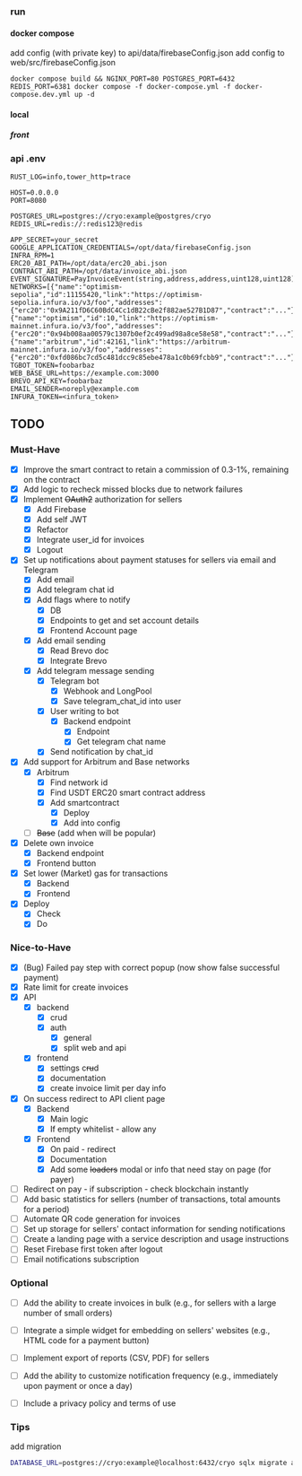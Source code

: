 ### run

#### docker compose
add config (with private key) to api/data/firebaseConfig.json
add config to web/src/firebaseConfig.json

```text
docker compose build && NGINX_PORT=80 POSTGRES_PORT=6432 REDIS_PORT=6381 docker compose -f docker-compose.yml -f docker-compose.dev.yml up -d
```

#### local

##### front


### api .env
```dotenv
RUST_LOG=info,tower_http=trace

HOST=0.0.0.0
PORT=8080

POSTGRES_URL=postgres://cryo:example@postgres/cryo
REDIS_URL=redis://:redis123@redis

APP_SECRET=your_secret
GOOGLE_APPLICATION_CREDENTIALS=/opt/data/firebaseConfig.json
INFRA_RPM=1
ERC20_ABI_PATH=/opt/data/erc20_abi.json
CONTRACT_ABI_PATH=/opt/data/invoice_abi.json
EVENT_SIGNATURE=PayInvoiceEvent(string,address,address,uint128,uint128)
NETWORKS=[{"name":"optimism-sepolia","id":11155420,"link":"https://optimism-sepolia.infura.io/v3/foo","addresses":{"erc20":"0x9A211fD6C60BdC4Cc1dB22cBe2f882ae527B1D87","contract":"..."}},{"name":"optimism","id":10,"link":"https://optimism-mainnet.infura.io/v3/foo","addresses":{"erc20":"0x94b008aa00579c1307b0ef2c499ad98a8ce58e58","contract":"..."}},{"name":"arbitrum","id":42161,"link":"https://arbitrum-mainnet.infura.io/v3/foo","addresses":{"erc20":"0xfd086bc7cd5c481dcc9c85ebe478a1c0b69fcbb9","contract":"..."}}]
TGBOT_TOKEN=foobarbaz
WEB_BASE_URL=https://example.com:3000
BREVO_API_KEY=foobarbaz
EMAIL_SENDER=noreply@example.com
INFURA_TOKEN=<infura_token>
```

## TODO

### Must-Have
- [x] Improve the smart contract to retain a commission of 0.3-1%, remaining on the contract
- [x] Add logic to recheck missed blocks due to network failures
- [x] Implement ~~OAuth2~~ authorization for sellers
  - [x] Add Firebase
  - [x] Add self JWT
  - [x] Refactor
  - [x] Integrate user_id for invoices
  - [x] Logout
- [x] Set up notifications about payment statuses for sellers via email and Telegram
  - [x] Add email
  - [x] Add telegram chat id
  - [x] Add flags where to notify
    - [x] DB
    - [x] Endpoints to get and set account details
    - [x] Frontend Account page
  - [x] Add email sending
    - [x] Read Brevo doc
    - [x] Integrate Brevo
  - [x] Add telegram message sending
    - [x] Telegram bot
      - [x] Webhook and LongPool
      - [x] Save telegram_chat_id into user
    - [x] User writing to bot
      - [x] Backend endpoint
        - [x] Endpoint
        - [x] Get telegram chat name
    - [x] Send notification by chat_id
- [x] Add support for Arbitrum and Base networks
  - [x] Arbitrum
    - [x] Find network id
    - [x] Find USDT ERC20 smart contract address
    - [x] Add smartcontract
      - [x] Deploy
      - [x] Add into config
  - [ ] ~~Base~~ (add when will be popular)
- [x] Delete own invoice
  - [x] Backend endpoint
  - [x] Frontend button
- [x] Set lower (Market) gas for transactions
  - [x] Backend
  - [x] Frontend
- [x] Deploy
  - [x] Check
  - [x] Do

### Nice-to-Have
- [x] (Bug) Failed pay step with correct popup (now show false successful payment)
- [x] Rate limit for create invoices
- [x] API
  - [x] backend
    - [x] crud
    - [x] auth
      - [x] general
      - [x] split web and api
  - [x] frontend
    - [x] settings c~~ru~~d
    - [x] documentation
    - [x] create invoice limit per day info 
- [x] On success redirect to API client page
  - [x] Backend
    - [x] Main logic
    - [x] If empty whitelist - allow any
  - [x] Frontend
    - [x] On paid - redirect
    - [x] Documentation
    - [x] Add some ~~loaders~~ modal or info that need stay on page (for payer)
- [ ] Redirect on pay - if subscription - check blockchain instantly
- [ ] Add basic statistics for sellers (number of transactions, total amounts for a period)
- [ ] Automate QR code generation for invoices
- [ ] Set up storage for sellers' contact information for sending notifications
- [ ] Create a landing page with a service description and usage instructions
- [ ] Reset Firebase first token after logout
- [ ] Email notifications subscription

### Optional
- [ ] Add the ability to create invoices in bulk (e.g., for sellers with a large number of small orders)
- [ ] Integrate a simple widget for embedding on sellers' websites (e.g., HTML code for a payment button)
- [ ] Implement export of reports (CSV, PDF) for sellers
- [ ] Add the ability to customize notification frequency (e.g., immediately upon payment or once a day)
- [ ] Include a privacy policy and terms of use


### Tips
add migration
```bash
DATABASE_URL=postgres://cryo:example@localhost:6432/cryo sqlx migrate add -r <name>
```